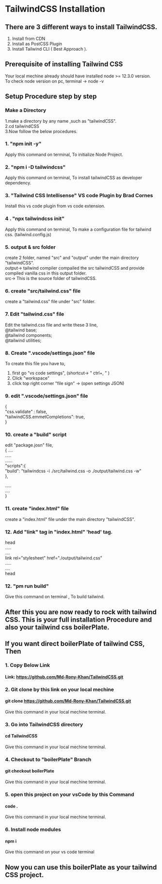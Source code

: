 # TailwindCSS Installation
## There are 3 different ways to install TailwindCSS.
1. Install from CDN
2. Install as PostCSS Plugin
3. Install Tailwind CLI ( Best Approach ).
## Prerequisite of installing Tailwind CSS
Your local mechine already should have installed node >= 12.3.0 version.\
To check node version on pc, terminal -> node -v
## Setup Procedure step by step
### Make a Directory
1.make a directory by any name ,such as "tailwindCSS".\
2.cd tailwindCSS\
3.Now follow the below procedures. 

### 1. "npm init -y" 
Apply this command on terminal, To initialize Node Project.
### 2. "npm i -D tailwindcss"
Apply this command on terminal, To install tailwindCSS as developer dependency.
### 3. "Tailwind CSS Intellisense" VS code Plugin by Brad Cornes
Install this vs code plugin from vs code extension.
### 4 . "npx tailwindcss init"
Apply this command on terminal, To make a configuration file for tailwind css. (tailwind.config.js)
### 5. output & src folder
create 2 folder, named "src" and "output" under the main directory "tailwindCSS".\
output-> tailwind compiler compailed the src tailwindCSS and provide compiled vanilla css in this output folder.\
src-> This is the source folder of tailwindCSS.

### 6. create "src/tailwind.css" file
create a "tailwind.css" file under "src" folder.

### 7. Edit "tailwind.css" file
Edit the tailwind.css file and write these 3 line,\
@tailwind base;\
@tailwind components;\
@tailwind utilities;

### 8. Create ".vscode/settings.json" file
To create this file you have to,
1. first go "vs code settings", (shortcut->  " ctrl+, "  )
2. Click "workspace"
3. click top right corner "file sign" -> (open settings JSON)

### 9. edit ".vscode/settings.json" file
{\
  "css.validate" : false,\
  "tailwindCSS.emmetCompletions": true,\
}

### 10. create a "build" script
edit "package.josn" file,\
{  ....\
  .....\
  ......\
  "scripts":{\
    "build": "tailwindcss -i ./src/tailwind.css -o ./output/tailwind.css -w"\
  },
  
  .....\
  ....\
}

### 11. create "index.html" file
create a "index.html" file under the main directory "tailwindCSS".

### 12. Add "link" tag in "index.html" 'head' tag.

head\
  .....\
  ....\
  link rel="stylesheet" href="./output/tailwind.css"\
  .....\
  ....\
  head
  
  
  ### 12. "pm run build"
  Give this command on terminal , To build tailwind.
  
  ## After this you are now ready to rock with tailwind CSS. This is your full installation Procedure and also your tailwind css boilerPlate.
  
  ## If you want direct boilerPlate of tailwind CSS, Then
  ### 1. Copy Below Link
  #### Link: https://github.com/Md-Rony-Khan/TailwindCSS.git
  ### 2. Git clone by this link on your local mechine
  #### git clone https://github.com/Md-Rony-Khan/TailwindCSS.git
  Give this command in your local mechine terminal.
  ### 3. Go into TailwindCSS directory
  #### cd TailwindCSS
  Give this command in your local mechine terminal.
  ### 4. Checkout to "boilerPlate" Branch
  #### git checkout boilerPlate
  Give this command in your local mechine terminal.
  ### 5. open this project on your vsCode by this Command
  #### code .
  Give this command in your local mechine terminal.
  ### 6. Install node modules
  #### npm i
  Give this command on your vs code terminal

## Now you can use this boilerPlate as your tailwind CSS project.
  
   
 
